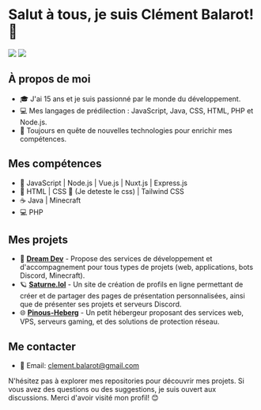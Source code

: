 # Salut à tous, je suis Clément Balarot! 👋

<img src="https://github-widgetbox.vercel.app/api/profile?username=cleboost&data=followers,repositories,stars,commits&theme=darkmode">
<a href="discord.gg/frgaming"><img src="https://discord-readme-badge.vercel.app/api?id=958057847306985503"></a>

## À propos de moi
- 🎓 J'ai 15 ans et je suis passionné par le monde du développement.
- 💻 Mes langages de prédilection : JavaScript, Java, CSS, HTML, PHP et Node.js.
- 🌱 Toujours en quête de nouvelles technologies pour enrichir mes compétences.

## Mes compétences
- 🚀 JavaScript | Node.js | Vue.js | Nuxt.js | Express.js
- 🎨 HTML | CSS 💩 (Je deteste le css) | Tailwind CSS
- ☕ Java | Minecraft
- 💻 PHP

## Mes projets
- 🚀 [**Dream Dev**](https://discord.gg/dreamdev) - Propose des services de développement et d'accompagnement pour tous types de projets (web, applications, bots Discord, Minecraft).
- 🪐 [**Saturne.lol**](https://www.saturne.lol) - Un site de création de profils en ligne permettant de créer et de partager des pages de présentation personnalisées, ainsi que de présenter ses projets et serveurs Discord.
- 🌐 [**Pinous-Heberg**](https://discord.gg/8vNNYzfeND) - Un petit hébergeur proposant des services web, VPS, serveurs gaming, et des solutions de protection réseau.

## Me contacter
- 📧 Email: [clement.balarot@gmail.com](mailto:clement.balarot@gmail.com)

N'hésitez pas à explorer mes repositories pour découvrir mes projets. Si vous avez des questions ou des suggestions, je suis ouvert aux discussions. Merci d'avoir visité mon profil! 😊
